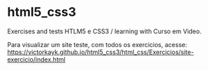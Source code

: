 # html5_css3
Exercises and tests HTLM5 e CSS3 / learning with Curso em Video.

Para visualizar um site teste, com todos os exercicios, acesse: https://victorkayk.github.io/html5_css3/html_css/Exercicios/site-exercicio/index.html
